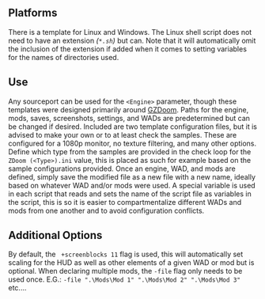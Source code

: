 ## Platforms
There is a template for Linux and Windows. The Linux shell script does not need to have an extension _(`*.sh`)_ but can. Note that it will automatically omit the inclusion of the extension if added when it comes to setting variables for the names of directories used.

## Use
Any sourceport can be used for the `<Engine>` parameter, though these templates were designed primarily around [GZDoom](https://zdoom.org/downloads). Paths for the engine, mods, saves, screenshots, settings, and WADs are predetermined but can be changed if desired. Included are two template configuration files, but it is advised to make your own or to at least check the samples. These are configured for a 1080p monitor, no texture filtering, and many other options. Define which type from the samples are provided in the check loop for the `ZDoom (<Type>).ini` value, this is placed as such for example based on the sample configurations provided. Once an engine, WAD, and mods are defined, simply save the modified file as a new file with a new name, ideally based on whatever WAD and/or mods were used. A special variable is  used in each script that reads and sets the name of the script file as variables in the script, this is so it is easier to compartmentalize different WADs and mods from one another and to avoid configuration conflicts.

## Additional Options
By default, the ` +screenblocks 11` flag is used, this will automatically set scaling for the HUD as well as other elements of a given WAD or mod but is optional. When declaring multiple mods, the `-file` flag only needs to be used once. E.G.:  `-file ".\Mods\Mod 1" ".\Mods\Mod 2" ".\Mods\Mod 3"` etc....
